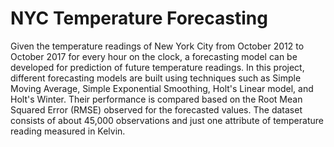 # NYC Temperature Forecasting

Given the temperature readings of New York City from October 2012 to October 2017 for every hour on the clock, a forecasting model can be developed for prediction of future temperature readings. In this project, different forecasting models are built using techniques such as Simple Moving Average, Simple Exponential Smoothing, Holt's Linear model, and Holt's Winter. Their performance is compared based on the Root Mean Squared Error (RMSE) observed for the forecasted values. The dataset consists of about 45,000 observations and just one attribute of temperature reading measured in Kelvin. 
